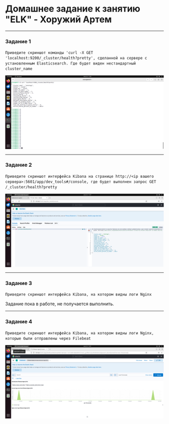 # Домашнее задание к занятию "ELK" - Хоружий Артем
---
### Задание 1
`Приведите скриншот команды 'curl -X GET 'localhost:9200/_cluster/health?pretty', сделанной на сервере с установленным Elasticsearch. Где будет виден нестандартный cluster_name`

![image1](https://github.com/maninblack802/repo-203/blob/main/img1.png)

---
### Задание 2
`Приведите скриншот интерфейса Kibana на странице http://<ip вашего сервера>:5601/app/dev_tools#/console, где будет выполнен запрос GET /_cluster/health?pretty`

![image2](https://github.com/maninblack802/repo-203/blob/main/img2.png)

---
### Задание 3
`Приведите скриншот интерфейса Kibana, на котором видны логи Nginx`

Задание пока в работе, не получается выполнить.

---
### Задание 4
`Приведите скриншот интерфейса Kibana, на котором видны логи Nginx, которые были отправлены через Filebeat`

![image3](https://github.com/maninblack802/repo-203/blob/main/img3.png)
